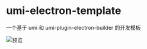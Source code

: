 # umi-electron-template 

一个基于 umi  和 umi-plugin-electron-builder 的开发模板

![预览](https://gw.alipayobjects.com/zos/antfincdn/k7TRgZNHSJ/1bbf755c-a3bf-45bd-a3f8-64745a93f8b2.png)





